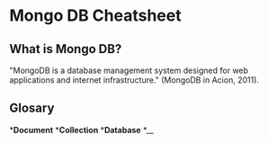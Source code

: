 # Mongo DB Cheatsheet
## What is Mongo DB?
"MongoDB is a database management system designed for web applications and internet infrastructure." (MongoDB in Acion, 2011).
## Glosary
*__Document__
*__Collection__
*__Database__
*__
